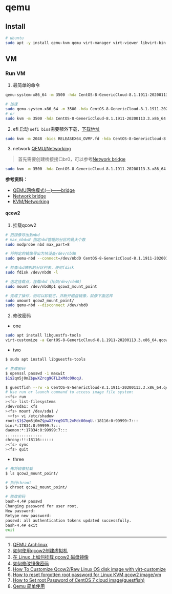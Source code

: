 # qemu

## Install

```bash
# ubuntu
sudo apt -y install qemu-kvm qemu virt-manager virt-viewer libvirt-bin
```

## VM

### Run VM

1. 最简单的命令

```bash
qemu-system-x86_64 -m 3500 -hda CentOS-8-GenericCloud-8.1.1911-20200113.3.x86_64.qcow2

# 加速
sudo qemu-system-x86_64 -m 3500 -hda CentOS-8-GenericCloud-8.1.1911-20200113.3.x86_64.qcow2 -enable-kvm
# or
sudo kvm -m 3500 -hda CentOS-8-GenericCloud-8.1.1911-20200113.3.x86_64.qcow2
```

2. efi 启动
`uefi bios`需要额外下载，[下载地址](https://retrage.github.io/edk2-nightly/)

```bash
sudo kvm -m 2048 -bios RELEASEX64_OVMF.fd -hda CentOS-8-GenericCloud-8.1.1911-20200113.3.x86_64.qcow2 -nographic
```

3. network [QEMU/Networking](https://en.wikibooks.org/wiki/QEMU/Networking)

> 首先需要创建桥接接口br0，可以参考[Network bridge](https://wiki.archlinux.org/index.php/Network_bridge#With_bridge-utils)

```bash
sudo kvm -m 3500 -hda CentOS-8-GenericCloud-8.1.1911-20200113.3.x86_64.qcow2 -net nic -net bridge,br=br0
```

**参考资料：**

* [QEMU网络模式(一)——bridge](https://www.cnblogs.com/fang9045315/p/8964346.html)
* [Network bridge](https://wiki.archlinux.org/index.php/Network_bridge#With_bridge-utils)
* [KVM/Networking](https://help.ubuntu.com/community/KVM/Networking)

#### qcow2

1. 挂载qcow2

```bash
# 把镜像导出到nbd
# max_nbd=N 指定nbd管理的分区的最大个数
sudo modprobe nbd max_part=8

# 将特定的镜像导出为块设备/dev/nbd0
sudo qemu-nbd --connect=/dev/nbd0 CentOS-8-GenericCloud-8.1.1911-20200113.3.x86_64.qcow2

# 检查nbd映射的分区列表，使用fdisk
sudo fdisk /dev/nbd0 -l

# 选定挂载点，挂载nbd（比如/dev/nbd0）
sudo mount /dev/nbd0p1 qcow2_mount_point

# 完成了操作，则可以卸载它，并断开磁盘镜像，就像下面这样
sudo umount qcow2_mount_point/
sudo qemu-nbd --disconnect /dev/nbd0
```

2. 修改密码

* one

```bash
sudo apt install libguestfs-tools
virt-customize -a CentOS-8-GenericCloud-8.1.1911-20200113.3.x86_64.qcow2 --root-password password:maxwit
```

* two

```bash
$ sudo apt install libguestfs-tools

# 生成密码
$ openssl passwd -1 maxwit
$1$2qm5j0mZ$pwXZrcg9GTL2xMdc00oqU.

$ guestfish --rw -a CentOS-8-GenericCloud-8.1.1911-20200113.3.x86_64.qcow2
# Use run or launch command to access image file system:
><fs> run
><fs> list-filesystems
/dev/sda1: xfs
><fs> mount /dev/sda1 /
 ><fs> vi /etc/shadow
root:$1$2qm5j0mZ$pwXZrcg9GTL2xMdc00oqU.:18116:0:99999:7:::
bin:*:17834:0:99999:7:::
daemon:*:17834:0:99999:7:::
................
chrony:!!:18116::::::
><fs> sync
><fs> quit
```

* three

```bash
# 先将镜像挂载
$ ls qcow2_mount_point/

# 执行chroot
$ chroot qcow2_mount_point/

# 修改密码
bash-4.4# passwd
Changing password for user root.
New password:
Retype new password:
passwd: all authentication tokens updated successfully.
bash-4.4# exit
exit
```

---

1. [QEMU Archlinux](https://wiki.archlinux.org/index.php/QEMU)
2. [如何使用qcow2创建虚拟机](https://www.jianshu.com/p/aa3fc4c300fe)
3. [在 Linux 上如何挂载 qcow2 磁盘镜像](https://www.jianshu.com/p/6b977c02bfb2)
4. [如何修改镜像密码](https://blog.csdn.net/jiahaojie1984/article/details/52242589)
5. [How To Customize Qcow2/Raw Linux OS disk image with virt-customize](https://computingforgeeks.com/customize-qcow2-raw-image-templates-with-virt-customize/)
6. [How to reset forgotten root password for Linux KVM qcow2 image/vm](https://www.cyberciti.biz/faq/how-to-reset-forgotten-root-password-for-linux-kvm-qcow2-image-vm/)
7. [How to Set root Password of CentOS 7 cloud image(guestfish)](https://www.linuxcnf.com/2019/11/how-to-set-root-password-of-centos-7.html)
8. [Qemu 简单使用](https://blog.csdn.net/jiangwei0512/article/details/56495296)

